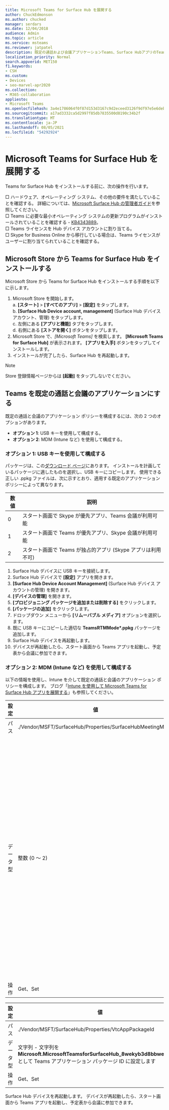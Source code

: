 ```yaml
---
title: Microsoft Teams for Surface Hub を展開する
author: ChuckEdmonson
ms.author: chucked
manager: serdars
ms.date: 12/04/2018
audience: Admin
ms.topic: article
ms.service: msteams
ms.reviewer: jatpatel
description: 既定の通話および会議アプリケーションTeams、Surface HubアプリのTeams構成する方法について学習します。
localization_priority: Normal
search.appverid: MET150
f1.keywords:
- CSH
ms.custom:
- Devices
- seo-marvel-apr2020
ms.collection:
- M365-collaboration
appliesto:
- Microsoft Teams
ms.openlocfilehash: 3a4e1786064f0f87d153d3167c9d2eceed3126f9df97e5e6deb77e55c6b1691e
ms.sourcegitcommit: a17ad3332ca5d2997f85db7835500d8190c34b2f
ms.translationtype: MT
ms.contentlocale: ja-JP
ms.lasthandoff: 08/05/2021
ms.locfileid: "54292924"
---
```

# <a name="deploy-microsoft-teams-for-surface-hub"></a>Microsoft Teams for Surface Hub を展開する

Teams for Surface Hub をインストールする前に、次の操作を行います。

 □ ハードウェア、オペレーティング システム、その他の要件を満たしていることを確認する。 詳細については、[Microsoft Surface Hub の管理者ガイド](/surface-hub/)を参照してください。<br>
 □ Teams に必要な最小オペレーティング システムの更新プログラムがインストールされていることを確認する - [KB4343889](https://support.microsoft.com/help/4343889)。<br>
 □ Teams ライセンスを Hub デバイス アカウントに割り当てる。<br>
 □ Skype for Business Online から移行している場合は、Teams ライセンスがユーザーに割り当てられていることを確認する。

## <a name="install-teams-for-surface-hub-from-the-microsoft-store"></a>Microsoft Store から Teams for Surface Hub をインストールする 

Microsoft Store から Teams for Surface Hub をインストールする手順を以下に示します。 
 
1. Microsoft Store を開始します。<br>
   a. **[スタート]** > **[すべてのアプリ]** > **[設定]** をタップします。<br> b. **[Surface Hub Device account, management]** (Surface Hub デバイス アカウント、管理) をタップします。<br>
   c. 左側にある **[アプリと機能]** タブをタップします。<br> d. 右側にある **[ストアを開く]** ボタンをタップします。 
2. Microsoft Store で、*[Microsoft Teams]* を検索します。 **[Microsoft Teams for Surface Hub]** が表示されます。 **[アプリを入手]** ボタンをタップしてインストールします。  
3. インストールが完了したら、Surface Hub を再起動します。 

> [!NOTE]
> Store 登録情報ページからは **[起動]** をタップしないでください。

## <a name="make-teams-the-default-calling-and-meetings-application"></a>Teams を既定の通話と会議のアプリケーションにする
 
既定の通話と会議のアプリケーション ポリシーを構成するには、次の 2 つのオプションがあります。 

- **オプション 1**: USB キーを使用して構成する。 
- **オプション 2**: MDM (Intune など) を使用して構成する。
 
### <a name="option-1-configure-via-usb-key"></a>オプション 1: USB キーを使用して構成する 
 
パッケージは、この[ダウンロード ページ](https://1drv.ms/f/s!ArcnbnREun0Vnp9Wps9MlWB-UJZw3g)にあります。 インストールを計画しているパッケージに適したものを選択し、USB キーにコピーします。 使用できる正しい .ppkg ファイルは、次に示すとおり、適用する既定のアプリケーション ポリシーによって異なります。 

|数値  |説明  |
|---------|---------|
|0     | スタート画面で Skype が優先アプリ、Teams 会議が利用可能        |
|1     | スタート画面で Teams が優先アプリ、Skype 会議が利用可能        |
|2     | スタート画面で Teams が独占的アプリ (Skype アプリは利用不可)        |
 
1. Surface Hub デバイスに USB キーを接続します。 
2. Surface Hub デバイスで **[設定]** アプリを開きます。 
3. **[Surface Hub Device Account Management]** (Surface Hub デバイス アカウントの管理) を開きます。
4. **[デバイスの管理]** を開きます。 
5. **[プロビジョニング パッケージを追加または削除する]** をクリックします。 
6. **[パッケージの追加]** をクリックします。
7. ドロップダウン メニューから **[リムーバブル メディア]** オプションを選択します。 
8. 既に USB キーにコピーした適切な <strong>TeamsRTMMode*.ppkg</strong> パッケージを追加します。 
9. Surface Hub デバイスを再起動します。 
10. デバイスが再起動したら、スタート画面から Teams アプリを起動し、予定表から会議に参加できます。 

### <a name="option-2-configure-via-mdm-such-as-intune"></a>オプション 2: MDM (Intune など) を使用して構成する 

以下の情報を使用し、Intune を介して既定の通話と会議のアプリケーション ポリシーを構成します。 ブログ「[Intune を使用して Microsoft Teams for Surface Hub アプリを展開する](https://y0av.me/2018/07/16/deploy-the-microsoft-teams-for-surface-hub-app-using-intune/)」も参照してください。

|設定   |値    |説明    |
|----------|---------|---------|
|パス      | ./Vendor/MSFT/SurfaceHub/Properties/SurfaceHubMeetingMode        |
|データ型 | 整数 (0 ～ 2)   |0 - スタート画面で Skype が優先アプリ、Teams 会議が利用可能<br>1 - スタート画面で Teams が優先アプリ、Skype 会議が利用可能<br>2 - スタート画面で Teams が独占的アプリ (Skype アプリは利用不可) |
|操作| Get、Set        |

|設定   |値    |
|----------|---------|
|パス      | ./Vendor/MSFT/SurfaceHub/Properties/VtcAppPackageId        |
|データ型 | 文字列 - 文字列を **Microsoft.MicrosoftTeamsforSurfaceHub_8wekyb3d8bbwe!Teams** として Teams アプリケーション パッケージ ID に設定します |
|操作| Get、Set        |

Surface Hub デバイスを再起動します。 デバイスが再起動したら、スタート画面から Teams アプリを起動し、予定表から会議に参加できます。